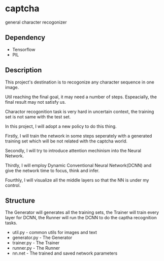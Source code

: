 # captcha
general character recogonizer

## Dependency
- Tensorflow
- PIL

## Description
This project's destination is to recogonize any character sequence in one image.

Util reaching the final goal, it may need a number of steps. Espeacially, the final result may not satisfy us.

Charactor recogonition task is very hard in uncertain context, the training set is not same with the test set.

In this project, I will adopt a new policy to do this thing.

Firstly, I will train the network in some steps seperately with a generated training set which will be not related with the captcha world.

Secondly, I will try to introduce attention mechinism into the Neural Network.

Thirdly, I will employ Dynamic Conventional Neural Network(DCNN) and give the network time to focus, think and infer.

Fourthly, I will visualize all the middle layers so that the NN is under my control.

## Structure
The Generator will generates all the training sets, the Trainer will train every layer for DCNN, the Runner will run the DCNN to do the captha recognition tasks.

- util.py - common utils for images and text
- generator.py - The Generator
- trainer.py - The Trainer
- runner.py - The Runner
- nn.net - The trained and saved network parameters
